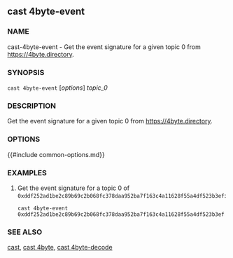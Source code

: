 ## cast 4byte-event

### NAME

cast-4byte-event - Get the event signature for a given topic 0 from <https://4byte.directory>.

### SYNOPSIS

``cast 4byte-event`` [*options*] *topic_0*

### DESCRIPTION

Get the event signature for a given topic 0 from <https://4byte.directory>.

### OPTIONS

{{#include common-options.md}}

### EXAMPLES

1. Get the event signature for a topic 0 of `0xddf252ad1be2c89b69c2b068fc378daa952ba7f163c4a11628f55a4df523b3ef`:

       cast 4byte-event 0xddf252ad1be2c89b69c2b068fc378daa952ba7f163c4a11628f55a4df523b3ef

### SEE ALSO

[cast](./cast.md), [cast 4byte](./cast-4byte.md), [cast 4byte-decode](./cast-4byte-decode.md)
